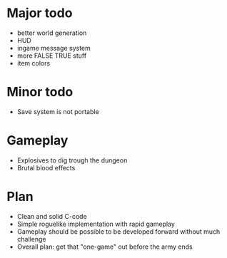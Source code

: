Major todo
==========

* better world generation
* HUD
* ingame message system
* more FALSE TRUE stuff
* item colors

Minor todo
==========

* Save system is not portable

Gameplay
========

* Explosives to dig trough the dungeon
* Brutal blood effects

Plan
====

* Clean and solid C-code
* Simple roguelike implementation with rapid gameplay
* Gameplay should be possible to be developed forward without much challenge
* Overall plan: get that "one-game" out before the army ends
